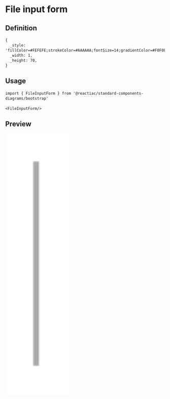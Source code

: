 # File input form

## Definition

```
{
  _style: 'fillColor=#FEFEFE;strokeColor=#AAAAAA;fontSize=14;gradientColor=#F0F0F0;',
  _width: 1,
  _height: 70,
}
```

## Usage

```
import { FileInputForm } from '@reactiac/standard-components-diagrams/bootstrap'

<FileInputForm/>
```

## Preview

<img src="./file-input-form.png" width="200"/>
